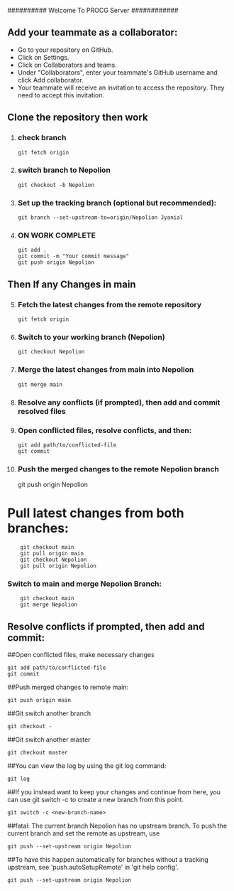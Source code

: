 ########## Welcome To PROCG Server ############

## Add your teammate as a collaborator:

- Go to your repository on GitHub.
- Click on Settings.
- Click on Collaborators and teams.
- Under "Collaborators", enter your teammate's GitHub username and click Add collaborator.
- Your teammate will receive an invitation to access the repository. They need to accept this invitation.

## Clone the repository then work

1.  ### check branch

        git fetch origin

2.  ### switch branch to Nepolion

        git checkout -b Nepolion

3.  ### Set up the tracking branch (optional but recommended):

        git branch --set-upstream-to=origin/Nepolion Jyanial

4.  ### ON WORK COMPLETE

        git add .
        git commit -m "Your commit message"
        git push origin Nepolion

## Then If any Changes in main

5.  ### Fetch the latest changes from the remote repository

        git fetch origin

6.  ### Switch to your working branch (Nepolion)

        git checkout Nepolion

7.  ### Merge the latest changes from main into Nepolion

        git merge main

8.  ### Resolve any conflicts (if prompted), then add and commit resolved files
9.  ### Open conflicted files, resolve conflicts, and then:

        git add path/to/conflicted-file
        git commit

10. ### Push the merged changes to the remote Nepolion branch
    git push origin Nepolion

# Pull latest changes from both branches:

        git checkout main
        git pull origin main
        git checkout Nepolion
        git pull origin Nepolion

### Switch to main and merge Nepolion Branch:

        git checkout main
        git merge Nepolion

## Resolve conflicts if prompted, then add and commit:

##Open conflicted files, make necessary changes

    git add path/to/conflicted-file
    git commit

##Push merged changes to remote main:

    git push origin main

##Git switch another branch

    git checkout -

##Git switch another master

    git checkout master

##You can view the log by using the git log command:

    git log

##If you instead want to keep your changes and continue from here, you can use git switch -c <new-branch-name> to create a new branch from this point.

    git switch -c <new-branch-name>

##fatal: The current branch Nepolion has no upstream branch.
To push the current branch and set the remote as upstream, use

    git push --set-upstream origin Nepolion

##To have this happen automatically for branches without a tracking
upstream, see 'push.autoSetupRemote' in 'git help config'.

    git push --set-upstream origin Nepolion
